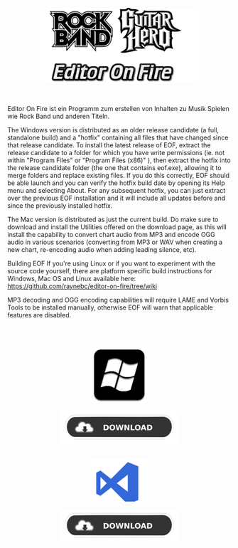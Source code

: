 <p align="center"/><img src="https://raw.githubusercontent.com/RAConquista/XBOX360/master/docs/images/EoF.png" width="355px"/></img></p>
<br>
<p>Editor On Fire ist ein Programm zum erstellen von Inhalten zu Musik Spielen wie Rock Band und anderen Titeln. </p>

<p>The Windows version is distributed as an older release candidate (a full, standalone build) and a "hotfix" containing all files that have changed since that release candidate. To install the latest release of EOF, extract the release candidate to a folder for which you have write permissions (ie. not within "Program Files" or "Program Files (x86)" ), then extract the hotfix into the release candidate folder (the one that contains eof.exe), allowing it to merge folders and replace existing files. If you do this correctly, EOF should be able launch and you can verify the hotfix build date by opening its Help menu and selecting About. For any subsequent hotfix, you can just extract over the previous EOF installation and it will include all updates before and since the previously installed hotfix.

The Mac version is distributed as just the current build. Do make sure to download and install the Utilities offered on the download page, as this will install the capability to convert chart audio from MP3 and encode OGG audio in various scenarios (converting from MP3 or WAV when creating a new chart, re-encoding audio when adding leading silence, etc).

Building EOF
If you're using Linux or if you want to experiment with the source code yourself, there are platform specific build instructions for Windows, Mac OS and Linux available here:
https://github.com/raynebc/editor-on-fire/tree/wiki

MP3 decoding and OGG encoding capabilities will require LAME and Vorbis Tools to be installed manually, otherwise EOF will warn that applicable features are disabled.</p>
<br>
<br>
<p align="center"><img src="https://raw.githubusercontent.com/RAConquista/XBOX360/master/docs/images/Win_Binary.png"></img>
<br>
<p align="center"/><a href="https://github.com/RAConquista/XBOX360/blob/master/Data/Extras/EOF/EOF.BUILD1.8.zip?raw=true"><img src="https://raw.githubusercontent.com/RAConquista/XBOX360/master/docs/images/blank.png"/></img><a/>
<br>
<br>
<p align="center"><img src="https://raw.githubusercontent.com/RAConquista/XBOX360/master/docs/images/Code.png"></img>
<br>
<p align="center"/><a href="https://github.com/RAConquista/EOF-EDITOR-ON-FIRE/archive/master.zip"><img src="https://raw.githubusercontent.com/RAConquista/XBOX360/master/docs/images/blank.png"/></img><a/>

